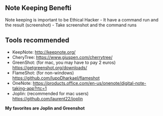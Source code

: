## Note Keeping Benefti

 Note keeping is important to be Ethical Hacker
    - It have a command run and the result (screenshot)
    - Take screenshot and the command runs
## Tools recommended
- KeepNote: http://keepnote.org/
- CheryTree: https://www.giuspen.com/cherrytree/
- GreenShot: (for mac, you may have to pay 2 euros)  https://getgreenshot.org/downloads/
- FlameShot: (for non-windows) https://github.com/lupoDharkael/flameshot
- OneNote: https://products.office.com/en-us/onenote/digital-note-taking-app?rtc=1
- Joplin: (recommended for mac users) https://github.com/laurent22/joplin

**My favorites are Joplin and Greenshot**

